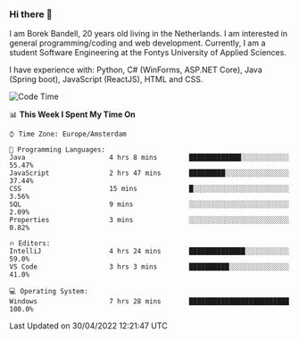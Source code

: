 ### Hi there 👋

I am Borek Bandell, 20 years old living in the Netherlands. I am interested in general programming/coding and web development. Currently, I am a student Software Engineering at the Fontys University of Applied Sciences.

I have experience with: Python, C# (WinForms, ASP.NET Core), Java (Spring boot), JavaScript (ReactJS), HTML and CSS.

<!--START_SECTION:waka-->
![Code Time](http://img.shields.io/badge/Code%20Time-107%20hrs%2027%20mins-blue)

📊 **This Week I Spent My Time On** 

```text
⌚︎ Time Zone: Europe/Amsterdam

💬 Programming Languages: 
Java                     4 hrs 8 mins        █████████████░░░░░░░░░░░░   55.47% 
JavaScript               2 hrs 47 mins       █████████░░░░░░░░░░░░░░░░   37.44% 
CSS                      15 mins             █░░░░░░░░░░░░░░░░░░░░░░░░   3.56% 
SQL                      9 mins              ░░░░░░░░░░░░░░░░░░░░░░░░░   2.09% 
Properties               3 mins              ░░░░░░░░░░░░░░░░░░░░░░░░░   0.82%

🔥 Editors: 
IntelliJ                 4 hrs 24 mins       ██████████████░░░░░░░░░░░   59.0% 
VS Code                  3 hrs 3 mins        ██████████░░░░░░░░░░░░░░░   41.0%

💻 Operating System: 
Windows                  7 hrs 28 mins       █████████████████████████   100.0%

```


 Last Updated on 30/04/2022 12:21:47 UTC
<!--END_SECTION:waka-->

<!--**tcBorek2002/tcBorek2002** is a ✨ _special_ ✨ repository because its `README.md` (this file) appears on your GitHub profile.

Here are some ideas to get you started:

- 🔭 I’m currently working on ...
- 🌱 I’m currently learning ...
- 👯 I’m looking to collaborate on ...
- 🤔 I’m looking for help with ...
- 💬 Ask me about ...
- 📫 How to reach me: ...
- 😄 Pronouns: ...
- ⚡ Fun fact: ...
-->
